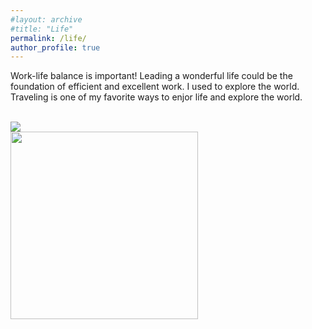 ```yaml
---
#layout: archive
#title: "Life"
permalink: /life/
author_profile: true
---
```


Work-life balance is important! Leading a wonderful life could be the foundation of efficient and excellent work. I used to explore the world. Traveling is one of my favorite ways to enjor life and explore the world.  

<br/><img src='.../images/500x300.png'>  
<img align="left" src='/images/IMG_3147.JPG' width=300 >  
